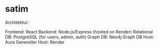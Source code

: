 # satim
Architektur: 

Frontend: React
Backend: Node.js/Express (hosted on Render)
Relational DB: PostgreSQL (for users, admin, auth)
Graph DB: Neo4j 
Graph DB Host: Aura 
Genereller Host: Render

